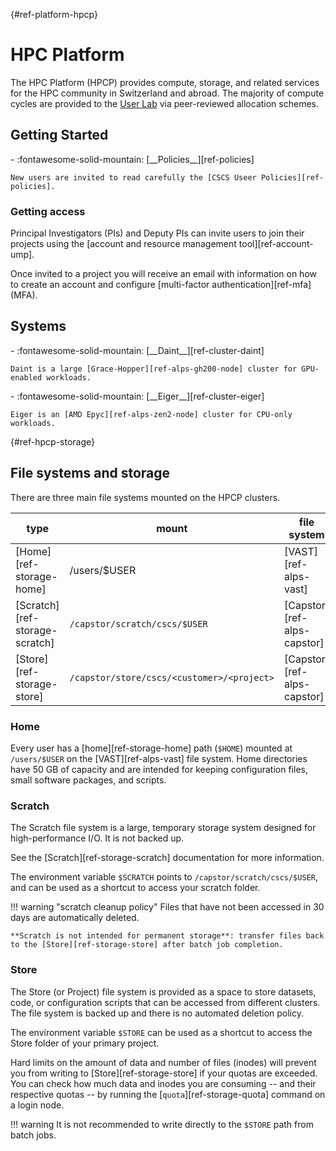[](){#ref-platform-hpcp}
# HPC Platform

The HPC Platform (HPCP) provides compute, storage, and related services for the HPC community in Switzerland and abroad. The majority of compute cycles are provided to the [User Lab](https://www.cscs.ch/user-lab/overview) via peer-reviewed allocation schemes.  

## Getting Started

<div class="grid cards" markdown>
-   :fontawesome-solid-mountain: [__Policies__][ref-policies]

    New users are invited to read carefully the [CSCS Useer Policies][ref-policies].
</div>

### Getting access

Principal Investigators (PIs) and Deputy PIs can invite users to join their projects using the [account and resource management tool][ref-account-ump].

Once invited to a project you will receive an email with information on how to create an account and configure [multi-factor authentication][ref-mfa] (MFA).

## Systems

<div class="grid cards" markdown>
-   :fontawesome-solid-mountain: [__Daint__][ref-cluster-daint]

    Daint is a large [Grace-Hopper][ref-alps-gh200-node] cluster for GPU-enabled workloads.
</div>

<div class="grid cards" markdown>
-   :fontawesome-solid-mountain: [__Eiger__][ref-cluster-eiger]

    Eiger is an [AMD Epyc][ref-alps-zen2-node] cluster for CPU-only workloads.
</div>

[](){#ref-hpcp-storage}
## File systems and storage

There are three main file systems mounted on the HPCP clusters.

| type |mount | file system |
| -- | -- | -- |
| [Home][ref-storage-home]       | /users/$USER | [VAST][ref-alps-vast] |
| [Scratch][ref-storage-scratch] | `/capstor/scratch/cscs/$USER` | [Capstor][ref-alps-capstor] |
| [Store][ref-storage-store]     | `/capstor/store/cscs/<customer>/<project>` | [Capstor][ref-alps-capstor] |

### Home

Every user has a [home][ref-storage-home] path (`$HOME`) mounted at `/users/$USER` on the [VAST][ref-alps-vast] file system.
Home directories have 50 GB of capacity and are intended for keeping configuration files, small software packages, and scripts.

### Scratch

The Scratch file system is a large, temporary storage system designed for high-performance I/O. It is not backed up. 

See the [Scratch][ref-storage-scratch] documentation for more information.

The environment variable `$SCRATCH` points to `/capstor/scratch/cscs/$USER`, and can be used as a shortcut to access your scratch folder.

!!! warning "scratch cleanup policy"
    Files that have not been accessed in 30 days are automatically deleted.

    **Scratch is not intended for permanent storage**: transfer files back to the [Store][ref-storage-store] after batch job completion.

### Store

The Store (or Project) file system is provided as a space to store datasets, code, or configuration scripts that can be accessed from different clusters. The file system is backed up and there is no automated deletion policy.

The environment variable `$STORE` can be used as a shortcut to access the Store folder of your primary project.

Hard limits on the amount of data and number of files (inodes) will prevent you from writing to [Store][ref-storage-store] if your quotas are exceeded.
You can check how much data and inodes you are consuming -- and their respective quotas -- by running the [`quota`][ref-storage-quota] command on a login node.

!!! warning
    It is not recommended to write directly to the `$STORE` path from batch jobs. 

